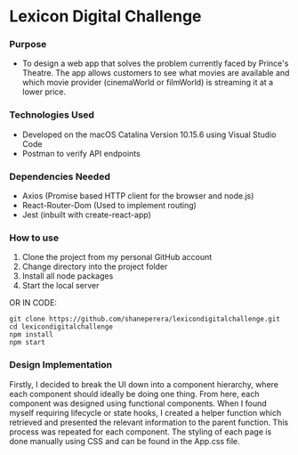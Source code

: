 # Lexicon Digital Challenge

### Purpose

* To design a web app that solves the problem currently faced by Prince's Theatre. The app allows customers to see what movies are available and which movie provider (cinemaWorld or filmWorld) is streaming it at a lower price. 

### Technologies Used

* Developed on the macOS Catalina Version 10.15.6 using Visual Studio Code
* Postman to verify API endpoints

### Dependencies Needed

* Axios (Promise based HTTP client for the browser and node.js)
* React-Router-Dom (Used to implement routing)
* Jest (inbuilt with create-react-app)

### How to use

1. Clone the project from my personal GitHub account
2. Change directory into the project folder
3. Install all node packages
4. Start the local server 

OR IN CODE:

```
git clone https://github.com/shaneperera/lexicondigitalchallenge.git
cd lexicondigitalchallenge
npm install
npm start
```

### Design Implementation

Firstly, I decided to break the UI down into a component hierarchy, where each component should ideally be doing one thing. From here, each component was designed using functional components. When I found myself requiring lifecycle or state hooks, I created a helper function which retrieved and presented the relevant information to the parent function. This process was repeated for each component. The styling of each page is done manually using CSS and can be found in the App.css file. 